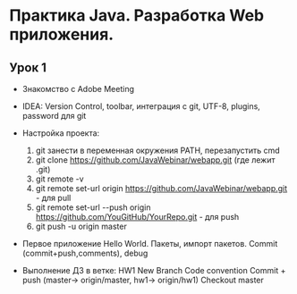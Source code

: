 Практика Java. Разработка Web приложения.
===============================
## Урок 1

- Знакомство с Adobe Meeting
- IDEA: Version Control, toolbar, интеграция с git, UTF-8, plugins, password для git
- Настройка проекта:
  1. git занести в переменная окружения PATH, перезапустить cmd
  2. git clone https://github.com/JavaWebinar/webapp.git (где лежит .git)
  3. git remote -v
  4. git remote set-url origin https://github.com/JavaWebinar/webapp.git - для pull
  5. git remote set-url --push origin https://github.com/YouGitHub/YourRepo.git - для push
  6. git push -u origin master

- Первое приложение Hello World. Пакеты, импорт пакетов. Commit (commit+push,comments), debug

- Выполнение ДЗ в ветке: HW1
    New Branch
    Code convention
    Commit + push (master-> origin/master, hw1-> origin/hw1)
    Checkout master
